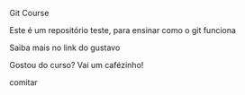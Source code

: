 Git Course

Este é um repositório teste, para ensinar como o git funciona

Saiba mais no link do gustavo


Gostou do curso? Vai um cafézinho!

comitar
